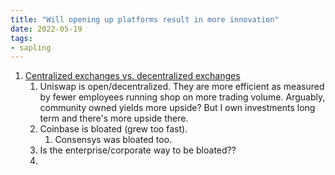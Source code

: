 ```yaml
---
title: "Will opening up platforms result in more innovation"
date: 2022-05-19
tags:
- sapling
---
```


1. [Centralized exchanges vs. decentralized exchanges](quartz/private/Centralized%20exchanges%20vs.%20decentralized%20exchanges.md)
	1. Uniswap is open/decentralized. They are more efficient as measured by fewer employees running shop on more trading volume. Arguably, community owned yields more upside? But I own investments long term and there's more upside there. 
	2. Coinbase is bloated (grew too fast). 
		1. Consensys was bloated too. 
	2. Is the enterprise/corporate way to be bloated?? 
	3. 



